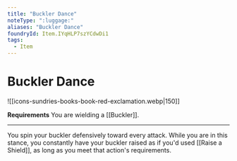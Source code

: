 ```yaml
---
title: "Buckler Dance"
noteType: ":luggage:"
aliases: "Buckler Dance"
foundryId: Item.IYqHLP7szYCdwDi1
tags:
  - Item
---
```


# Buckler Dance
![[icons-sundries-books-book-red-exclamation.webp|150]]

**Requirements** You are wielding a [[Buckler]].

* * *

You spin your buckler defensively toward every attack. While you are in this stance, you constantly have your buckler raised as if you'd used [[Raise a Shield]], as long as you meet that action's requirements.
